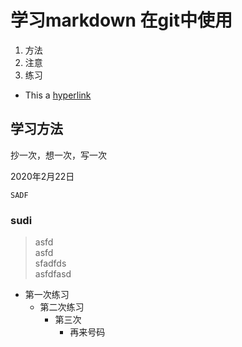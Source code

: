 #  学习markdown 在git中使用
1. 方法
2. 注意
3. 练习

* This a [hyperlink](more.md) 

## 学习方法
抄一次，想一次，写一次

2020年2月22日

```SADF```

### sudi

> asfd  
>  asfd  
>  sfadfds  
>  asfdfasd


*  第一次练习
    * 第二次练习
        * 第三次
            * 再来号码

